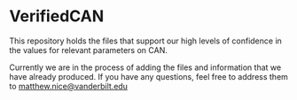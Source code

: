 # VerifiedCAN
This repository holds the files that support our high levels of confidence in the values for relevant parameters on CAN.

Currently we are in the process of adding the files and information that we have already produced. If you have any questions, feel free to address them to matthew.nice@vanderbilt.edu
